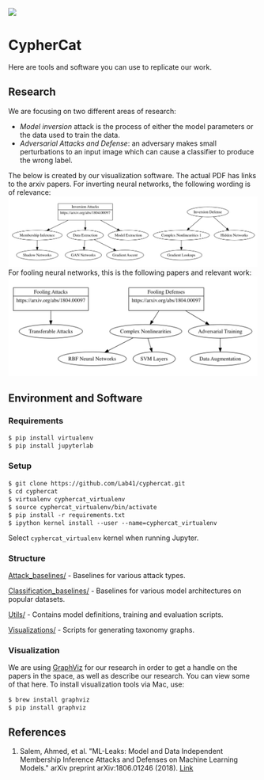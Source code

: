 ![](Visualizations/cyphercat_logo3_spc.png)
# CypherCat

Here are tools and software you can use to replicate our work.

## Research

We are focusing on two different areas of research:
- *Model inversion* attack is the process of either the model parameters or the data used to train the data.
- *Adversarial Attacks and Defense*: an adversary makes small perturbations to an input image which can cause a classifier to produce the wrong label.

The below is created by our visualization software. The actual PDF has links to the arxiv papers. For inverting neural networks, the following wording is of relevance:
[![Model Inversion](Visualizations/Example-Invert.png)](Visualizations/inversion_defense.gv.pdf)
For fooling neural networks, this is the following papers and relevant work:
[![Model Fooling](Visualizations/Example-Fooling.png)](Visualizations/inversion_attack.gv.pdf)

## Environment and Software

### Requirements
```console
$ pip install virtualenv
$ pip install jupyterlab
```

### Setup
```console
$ git clone https://github.com/Lab41/cyphercat.git
$ cd cyphercat
$ virtualenv cyphercat_virtualenv
$ source cyphercat_virtualenv/bin/activate
$ pip install -r requirements.txt
$ ipython kernel install --user --name=cyphercat_virtualenv
```
Select `cyphercat_virtualenv` kernel when running Jupyter.  

### Structure
[Attack_baselines/](Attack_baselines/) - Baselines for various attack types.   

[Classification_baselines/](Classification_baselines/) - Baselines for various model architectures on popular datasets.   

[Utils/](Utils/) - Contains model definitions, training and evaluation scripts.   

[Visualizations/](Visualizations/) - Scripts for generating taxonomy graphs.   

### Visualization

We are using [GraphViz](https://www.graphviz.org/) for our research in order to get a handle on the papers in the space, as well as describe our research. You can view some of that here. To install visualization tools via Mac, use:

```console
$ brew install graphviz
$ pip install graphviz
```

## References
1. Salem, Ahmed, et al. "ML-Leaks: Model and Data Independent Membership Inference Attacks and Defenses on Machine Learning Models." arXiv preprint arXiv:1806.01246 (2018). [Link](https://arxiv.org/abs/1806.01246)  
